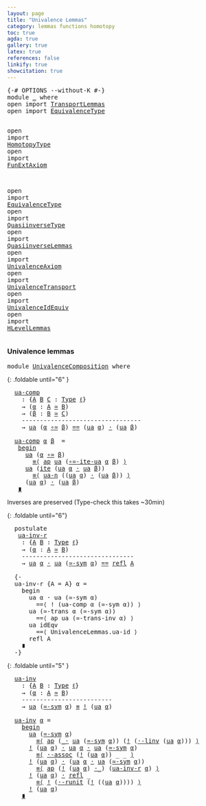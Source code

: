 ```yaml
---
layout: page
title: "Univalence Lemmas"
category: lemmas functions homotopy
toc: true
agda: true
gallery: true
latex: true
references: false
linkify: true
showcitation: true
---
```


<div class="hide" >
<pre class="Agda">
<a id="217" class="Symbol">{-#</a> <a id="221" class="Keyword">OPTIONS</a> <a id="229" class="Pragma">--without-K</a> <a id="241" class="Symbol">#-}</a>
<a id="245" class="Keyword">module</a> <a id="252" href="UnivalenceLemmas.html" class="Module">_</a> <a id="254" class="Keyword">where</a>
<a id="260" class="Keyword">open</a> <a id="265" class="Keyword">import</a> <a id="272" href="TransportLemmas.html" class="Module">TransportLemmas</a>
<a id="288" class="Keyword">open</a> <a id="293" class="Keyword">import</a> <a id="300" href="EquivalenceType.html" class="Module">EquivalenceType</a>

<a id="317" class="Keyword">open</a> <a id="322" class="Keyword">import</a> <a id="329" href="HomotopyType.html" class="Module">HomotopyType</a>
<a id="342" class="Keyword">open</a> <a id="347" class="Keyword">import</a> <a id="354" href="FunExtAxiom.html" class="Module">FunExtAxiom</a>

<a id="367" class="Keyword">open</a> <a id="372" class="Keyword">import</a> <a id="379" href="EquivalenceType.html" class="Module">EquivalenceType</a>
<a id="395" class="Keyword">open</a> <a id="400" class="Keyword">import</a> <a id="407" href="QuasiinverseType.html" class="Module">QuasiinverseType</a>
<a id="424" class="Keyword">open</a> <a id="429" class="Keyword">import</a> <a id="436" href="QuasiinverseLemmas.html" class="Module">QuasiinverseLemmas</a>
<a id="455" class="Keyword">open</a> <a id="460" class="Keyword">import</a> <a id="467" href="UnivalenceAxiom.html" class="Module">UnivalenceAxiom</a>
<a id="483" class="Keyword">open</a> <a id="488" class="Keyword">import</a> <a id="495" href="UnivalenceTransport.html" class="Module">UnivalenceTransport</a>
<a id="515" class="Keyword">open</a> <a id="520" class="Keyword">import</a> <a id="527" href="UnivalenceIdEquiv.html" class="Module">UnivalenceIdEquiv</a>
<a id="545" class="Keyword">open</a> <a id="550" class="Keyword">import</a> <a id="557" href="HLevelLemmas.html" class="Module">HLevelLemmas</a>
</pre>
</div>

### Univalence lemmas

<pre class="Agda">
<a id="625" class="Keyword">module</a> <a id="UnivalenceComposition"></a><a id="632" href="UnivalenceLemmas.html#632" class="Module">UnivalenceComposition</a> <a id="654" class="Keyword">where</a>
</pre>


{: .foldable until="6" }
<pre class="Agda">
  <a id="UnivalenceComposition.ua-comp"></a><a id="713" href="UnivalenceLemmas.html#713" class="Function">ua-comp</a>
    <a id="725" class="Symbol">:</a> <a id="727" class="Symbol">{</a><a id="728" href="UnivalenceLemmas.html#728" class="Bound">A</a> <a id="730" href="UnivalenceLemmas.html#730" class="Bound">B</a> <a id="732" href="UnivalenceLemmas.html#732" class="Bound">C</a> <a id="734" class="Symbol">:</a> <a id="736" href="Intro.html#2793" class="Function">Type</a> <a id="741" href="Intro.html#3373" class="Generalizable">ℓ</a><a id="742" class="Symbol">}</a>
    <a id="748" class="Symbol">→</a> <a id="750" class="Symbol">(</a><a id="751" href="UnivalenceLemmas.html#751" class="Bound">α</a> <a id="753" class="Symbol">:</a> <a id="755" href="UnivalenceLemmas.html#728" class="Bound">A</a> <a id="757" href="EquivalenceType.html#1435" class="Function Operator">≃</a> <a id="759" href="UnivalenceLemmas.html#730" class="Bound">B</a><a id="760" class="Symbol">)</a>
    <a id="766" class="Symbol">→</a> <a id="768" class="Symbol">(</a><a id="769" href="UnivalenceLemmas.html#769" class="Bound">β</a> <a id="771" class="Symbol">:</a> <a id="773" href="UnivalenceLemmas.html#730" class="Bound">B</a> <a id="775" href="EquivalenceType.html#1435" class="Function Operator">≃</a> <a id="777" href="UnivalenceLemmas.html#732" class="Bound">C</a><a id="778" class="Symbol">)</a>
    <a id="784" class="Comment">---------------------------------</a>
    <a id="822" class="Symbol">→</a> <a id="824" href="UnivalenceAxiom.html#2626" class="Function">ua</a> <a id="827" class="Symbol">(</a><a id="828" href="UnivalenceLemmas.html#751" class="Bound">α</a> <a id="830" href="QuasiinverseLemmas.html#1962" class="Function Operator">∘≃</a> <a id="833" href="UnivalenceLemmas.html#769" class="Bound">β</a><a id="834" class="Symbol">)</a> <a id="836" href="BasicTypes.html#4338" class="Datatype Operator">==</a> <a id="839" class="Symbol">(</a><a id="840" href="UnivalenceAxiom.html#2626" class="Function">ua</a> <a id="843" href="UnivalenceLemmas.html#751" class="Bound">α</a><a id="844" class="Symbol">)</a> <a id="846" href="BasicFunctions.html#3854" class="Function Operator">·</a> <a id="848" class="Symbol">(</a><a id="849" href="UnivalenceAxiom.html#2626" class="Function">ua</a> <a id="852" href="UnivalenceLemmas.html#769" class="Bound">β</a><a id="853" class="Symbol">)</a>

  <a id="858" href="UnivalenceLemmas.html#713" class="Function">ua-comp</a> <a id="866" href="UnivalenceLemmas.html#866" class="Bound">α</a> <a id="868" href="UnivalenceLemmas.html#868" class="Bound">β</a>  <a id="871" class="Symbol">=</a>
   <a id="876" href="BasicFunctions.html#5405" class="Function Operator">begin</a>
     <a id="887" href="UnivalenceAxiom.html#2626" class="Function">ua</a> <a id="890" class="Symbol">(</a><a id="891" href="UnivalenceLemmas.html#866" class="Bound">α</a> <a id="893" href="QuasiinverseLemmas.html#1962" class="Function Operator">∘≃</a> <a id="896" href="UnivalenceLemmas.html#868" class="Bound">β</a><a id="897" class="Symbol">)</a>
       <a id="906" href="BasicFunctions.html#5212" class="Function Operator">≡⟨</a> <a id="909" href="AlgebraOnPaths.html#389" class="Function">ap</a> <a id="912" href="UnivalenceAxiom.html#2626" class="Function">ua</a> <a id="915" class="Symbol">(</a><a id="916" href="UnivalenceTransport.html#3189" class="Postulate">∘≃-ite-ua</a> <a id="926" href="UnivalenceLemmas.html#866" class="Bound">α</a> <a id="928" href="UnivalenceLemmas.html#868" class="Bound">β</a><a id="929" class="Symbol">)</a> <a id="931" href="BasicFunctions.html#5212" class="Function Operator">⟩</a>
     <a id="938" href="UnivalenceAxiom.html#2626" class="Function">ua</a> <a id="941" class="Symbol">(</a><a id="942" href="UnivalenceAxiom.html#935" class="Function">ite</a> <a id="946" class="Symbol">(</a><a id="947" href="UnivalenceAxiom.html#2626" class="Function">ua</a> <a id="950" href="UnivalenceLemmas.html#866" class="Bound">α</a> <a id="952" href="BasicFunctions.html#3854" class="Function Operator">·</a> <a id="954" href="UnivalenceAxiom.html#2626" class="Function">ua</a> <a id="957" href="UnivalenceLemmas.html#868" class="Bound">β</a><a id="958" class="Symbol">))</a>
       <a id="968" href="BasicFunctions.html#5212" class="Function Operator">≡⟨</a> <a id="971" href="UnivalenceAxiom.html#3003" class="Function">ua-η</a> <a id="976" class="Symbol">((</a><a id="978" href="UnivalenceAxiom.html#2626" class="Function">ua</a> <a id="981" href="UnivalenceLemmas.html#866" class="Bound">α</a><a id="982" class="Symbol">)</a> <a id="984" href="BasicFunctions.html#3854" class="Function Operator">·</a> <a id="986" class="Symbol">(</a><a id="987" href="UnivalenceAxiom.html#2626" class="Function">ua</a> <a id="990" href="UnivalenceLemmas.html#868" class="Bound">β</a><a id="991" class="Symbol">))</a> <a id="994" href="BasicFunctions.html#5212" class="Function Operator">⟩</a>
     <a id="1001" class="Symbol">(</a><a id="1002" href="UnivalenceAxiom.html#2626" class="Function">ua</a> <a id="1005" href="UnivalenceLemmas.html#866" class="Bound">α</a><a id="1006" class="Symbol">)</a> <a id="1008" href="BasicFunctions.html#3854" class="Function Operator">·</a> <a id="1010" class="Symbol">(</a><a id="1011" href="UnivalenceAxiom.html#2626" class="Function">ua</a> <a id="1014" href="UnivalenceLemmas.html#868" class="Bound">β</a><a id="1015" class="Symbol">)</a>
   <a id="1020" href="BasicFunctions.html#5290" class="Function Operator">∎</a>
</pre>

Inverses are preserved (Type-check this takes ~30min)

{: .foldable until="6"}
<pre class="Agda">
  <a id="1128" class="Keyword">postulate</a>
   <a id="UnivalenceComposition.ua-inv-r"></a><a id="1141" href="UnivalenceLemmas.html#1141" class="Postulate">ua-inv-r</a>
    <a id="1154" class="Symbol">:</a> <a id="1156" class="Symbol">{</a><a id="1157" href="UnivalenceLemmas.html#1157" class="Bound">A</a> <a id="1159" href="UnivalenceLemmas.html#1159" class="Bound">B</a> <a id="1161" class="Symbol">:</a> <a id="1163" href="Intro.html#2793" class="Function">Type</a> <a id="1168" href="Intro.html#3373" class="Generalizable">ℓ</a><a id="1169" class="Symbol">}</a>
    <a id="1175" class="Symbol">→</a> <a id="1177" class="Symbol">(</a><a id="1178" href="UnivalenceLemmas.html#1178" class="Bound">α</a> <a id="1180" class="Symbol">:</a> <a id="1182" href="UnivalenceLemmas.html#1157" class="Bound">A</a> <a id="1184" href="EquivalenceType.html#1435" class="Function Operator">≃</a> <a id="1186" href="UnivalenceLemmas.html#1159" class="Bound">B</a><a id="1187" class="Symbol">)</a>
    <a id="1193" class="Comment">-------------------------------</a>
    <a id="1229" class="Symbol">→</a> <a id="1231" href="UnivalenceAxiom.html#2626" class="Function">ua</a> <a id="1234" href="UnivalenceLemmas.html#1178" class="Bound">α</a> <a id="1236" href="BasicFunctions.html#3854" class="Function Operator">·</a> <a id="1238" href="UnivalenceAxiom.html#2626" class="Function">ua</a> <a id="1241" class="Symbol">(</a><a id="1242" href="QuasiinverseLemmas.html#2029" class="Function">≃-sym</a> <a id="1248" href="UnivalenceLemmas.html#1178" class="Bound">α</a><a id="1249" class="Symbol">)</a> <a id="1251" href="BasicTypes.html#4338" class="Datatype Operator">==</a> <a id="1254" href="BasicTypes.html#4630" class="Function">refl</a> <a id="1259" href="UnivalenceLemmas.html#1157" class="Bound">A</a>

  <a id="1264" class="Comment">{-
  ua-inv-r {A = A} α =
    begin
      ua α · ua (≃-sym α)
        ==⟨ ! (ua-comp α (≃-sym α)) ⟩
      ua (≃-trans α (≃-sym α))
        ==⟨ ap ua (≃-trans-inv α) ⟩
      ua idEqv
        ==⟨ UnivalenceLemmas.ua-id ⟩
      refl A
    ∎
  -}</a>
</pre>

{: .foldable until="5" }
<pre class="Agda">
  <a id="UnivalenceComposition.ua-inv"></a><a id="1559" href="UnivalenceLemmas.html#1559" class="Function">ua-inv</a>
    <a id="1570" class="Symbol">:</a> <a id="1572" class="Symbol">{</a><a id="1573" href="UnivalenceLemmas.html#1573" class="Bound">A</a> <a id="1575" href="UnivalenceLemmas.html#1575" class="Bound">B</a> <a id="1577" class="Symbol">:</a> <a id="1579" href="Intro.html#2793" class="Function">Type</a> <a id="1584" href="Intro.html#3373" class="Generalizable">ℓ</a><a id="1585" class="Symbol">}</a>
    <a id="1591" class="Symbol">→</a> <a id="1593" class="Symbol">(</a><a id="1594" href="UnivalenceLemmas.html#1594" class="Bound">α</a> <a id="1596" class="Symbol">:</a> <a id="1598" href="UnivalenceLemmas.html#1573" class="Bound">A</a> <a id="1600" href="EquivalenceType.html#1435" class="Function Operator">≃</a> <a id="1602" href="UnivalenceLemmas.html#1575" class="Bound">B</a><a id="1603" class="Symbol">)</a>
    <a id="1609" class="Comment">-------------------------</a>
    <a id="1639" class="Symbol">→</a> <a id="1641" href="UnivalenceAxiom.html#2626" class="Function">ua</a> <a id="1644" class="Symbol">(</a><a id="1645" href="QuasiinverseLemmas.html#2029" class="Function">≃-sym</a> <a id="1651" href="UnivalenceLemmas.html#1594" class="Bound">α</a><a id="1652" class="Symbol">)</a> <a id="1654" href="BasicTypes.html#4524" class="Function Operator">≡</a> <a id="1656" href="BasicFunctions.html#4249" class="Function Operator">!</a> <a id="1658" class="Symbol">(</a><a id="1659" href="UnivalenceAxiom.html#2626" class="Function">ua</a> <a id="1662" href="UnivalenceLemmas.html#1594" class="Bound">α</a><a id="1663" class="Symbol">)</a>

  <a id="1668" href="UnivalenceLemmas.html#1559" class="Function">ua-inv</a> <a id="1675" href="UnivalenceLemmas.html#1675" class="Bound">α</a> <a id="1677" class="Symbol">=</a>
    <a id="1683" href="BasicFunctions.html#5405" class="Function Operator">begin</a>
      <a id="1695" href="UnivalenceAxiom.html#2626" class="Function">ua</a> <a id="1698" class="Symbol">(</a><a id="1699" href="QuasiinverseLemmas.html#2029" class="Function">≃-sym</a> <a id="1705" href="UnivalenceLemmas.html#1675" class="Bound">α</a><a id="1706" class="Symbol">)</a>
        <a id="1716" href="BasicFunctions.html#5212" class="Function Operator">≡⟨</a> <a id="1719" href="AlgebraOnPaths.html#389" class="Function">ap</a> <a id="1722" class="Symbol">(</a><a id="1723" href="BasicFunctions.html#3854" class="Function Operator">_·</a> <a id="1726" href="UnivalenceAxiom.html#2626" class="Function">ua</a> <a id="1729" class="Symbol">(</a><a id="1730" href="QuasiinverseLemmas.html#2029" class="Function">≃-sym</a> <a id="1736" href="UnivalenceLemmas.html#1675" class="Bound">α</a><a id="1737" class="Symbol">))</a> <a id="1740" class="Symbol">(</a><a id="1741" href="BasicFunctions.html#4249" class="Function Operator">!</a> <a id="1743" class="Symbol">(</a><a id="1744" href="AlgebraOnPaths.html#3012" class="Function">·-linv</a> <a id="1751" class="Symbol">(</a><a id="1752" href="UnivalenceAxiom.html#2626" class="Function">ua</a> <a id="1755" href="UnivalenceLemmas.html#1675" class="Bound">α</a><a id="1756" class="Symbol">)))</a> <a id="1760" href="BasicFunctions.html#5212" class="Function Operator">⟩</a>
      <a id="1768" href="BasicFunctions.html#4249" class="Function Operator">!</a> <a id="1770" class="Symbol">(</a><a id="1771" href="UnivalenceAxiom.html#2626" class="Function">ua</a> <a id="1774" href="UnivalenceLemmas.html#1675" class="Bound">α</a><a id="1775" class="Symbol">)</a> <a id="1777" href="BasicFunctions.html#3854" class="Function Operator">·</a> <a id="1779" href="UnivalenceAxiom.html#2626" class="Function">ua</a> <a id="1782" href="UnivalenceLemmas.html#1675" class="Bound">α</a> <a id="1784" href="BasicFunctions.html#3854" class="Function Operator">·</a> <a id="1786" href="UnivalenceAxiom.html#2626" class="Function">ua</a> <a id="1789" class="Symbol">(</a><a id="1790" href="QuasiinverseLemmas.html#2029" class="Function">≃-sym</a> <a id="1796" href="UnivalenceLemmas.html#1675" class="Bound">α</a><a id="1797" class="Symbol">)</a>
        <a id="1807" href="BasicFunctions.html#5212" class="Function Operator">≡⟨</a> <a id="1810" href="AlgebraOnPaths.html#3552" class="Function">·-assoc</a> <a id="1818" class="Symbol">(</a><a id="1819" href="BasicFunctions.html#4249" class="Function Operator">!</a> <a id="1821" class="Symbol">(</a><a id="1822" href="UnivalenceAxiom.html#2626" class="Function">ua</a> <a id="1825" href="UnivalenceLemmas.html#1675" class="Bound">α</a><a id="1826" class="Symbol">))</a> <a id="1829" class="Symbol">_</a> <a id="1831" class="Symbol">_</a> <a id="1833" href="BasicFunctions.html#5212" class="Function Operator">⟩</a>
      <a id="1841" href="BasicFunctions.html#4249" class="Function Operator">!</a> <a id="1843" class="Symbol">(</a><a id="1844" href="UnivalenceAxiom.html#2626" class="Function">ua</a> <a id="1847" href="UnivalenceLemmas.html#1675" class="Bound">α</a><a id="1848" class="Symbol">)</a> <a id="1850" href="BasicFunctions.html#3854" class="Function Operator">·</a> <a id="1852" class="Symbol">(</a><a id="1853" href="UnivalenceAxiom.html#2626" class="Function">ua</a> <a id="1856" href="UnivalenceLemmas.html#1675" class="Bound">α</a> <a id="1858" href="BasicFunctions.html#3854" class="Function Operator">·</a> <a id="1860" href="UnivalenceAxiom.html#2626" class="Function">ua</a> <a id="1863" class="Symbol">(</a><a id="1864" href="QuasiinverseLemmas.html#2029" class="Function">≃-sym</a> <a id="1870" href="UnivalenceLemmas.html#1675" class="Bound">α</a><a id="1871" class="Symbol">))</a>
        <a id="1882" href="BasicFunctions.html#5212" class="Function Operator">≡⟨</a> <a id="1885" href="AlgebraOnPaths.html#389" class="Function">ap</a> <a id="1888" class="Symbol">(</a><a id="1889" href="BasicFunctions.html#4249" class="Function Operator">!</a> <a id="1891" class="Symbol">(</a><a id="1892" href="UnivalenceAxiom.html#2626" class="Function">ua</a> <a id="1895" href="UnivalenceLemmas.html#1675" class="Bound">α</a><a id="1896" class="Symbol">)</a> <a id="1898" href="BasicFunctions.html#3854" class="Function Operator">·_</a><a id="1900" class="Symbol">)</a> <a id="1902" class="Symbol">(</a><a id="1903" href="UnivalenceLemmas.html#1141" class="Postulate">ua-inv-r</a> <a id="1912" href="UnivalenceLemmas.html#1675" class="Bound">α</a><a id="1913" class="Symbol">)</a> <a id="1915" href="BasicFunctions.html#5212" class="Function Operator">⟩</a>
      <a id="1923" href="BasicFunctions.html#4249" class="Function Operator">!</a> <a id="1925" class="Symbol">(</a><a id="1926" href="UnivalenceAxiom.html#2626" class="Function">ua</a> <a id="1929" href="UnivalenceLemmas.html#1675" class="Bound">α</a><a id="1930" class="Symbol">)</a> <a id="1932" href="BasicFunctions.html#3854" class="Function Operator">·</a> <a id="1934" href="BasicTypes.html#4630" class="Function">refl</a> <a id="1939" class="Symbol">_</a>
        <a id="1949" href="BasicFunctions.html#5212" class="Function Operator">≡⟨</a> <a id="1952" href="BasicFunctions.html#4249" class="Function Operator">!</a> <a id="1954" class="Symbol">(</a><a id="1955" href="AlgebraOnPaths.html#2698" class="Function">·-runit</a> <a id="1963" class="Symbol">(</a><a id="1964" href="BasicFunctions.html#4249" class="Function Operator">!</a> <a id="1966" class="Symbol">((</a><a id="1968" href="UnivalenceAxiom.html#2626" class="Function">ua</a> <a id="1971" href="UnivalenceLemmas.html#1675" class="Bound">α</a><a id="1972" class="Symbol">))))</a> <a id="1977" href="BasicFunctions.html#5212" class="Function Operator">⟩</a>
      <a id="1985" href="BasicFunctions.html#4249" class="Function Operator">!</a> <a id="1987" class="Symbol">(</a><a id="1988" href="UnivalenceAxiom.html#2626" class="Function">ua</a> <a id="1991" href="UnivalenceLemmas.html#1675" class="Bound">α</a><a id="1992" class="Symbol">)</a>
    <a id="1998" href="BasicFunctions.html#5290" class="Function Operator">∎</a>
</pre>
